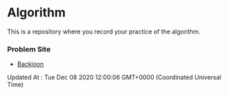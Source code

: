 # Algorithm

This is a repository where you record your practice of the algorithm.

### Problem Site

- [Backjoon](https://www.acmicpc.net/)

Updated At : Tue Dec 08 2020 12:00:06 GMT+0000 (Coordinated Universal Time)
